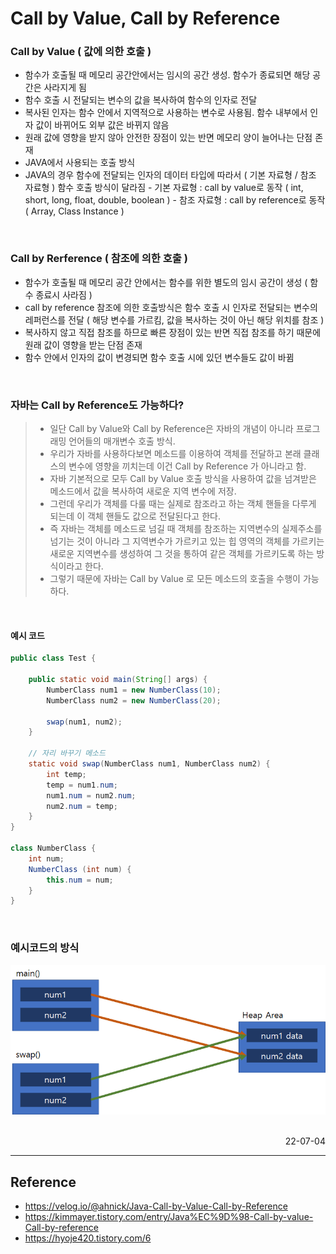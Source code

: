 # Call by Value, Call by Reference

### Call by Value ( 값에 의한 호출 )
- 함수가 호출될 때 메모리 공간안에서는 임시의 공간 생성. 함수가 종료되면 해당 공간은 사라지게 됨
- 함수 호출 시 전달되는 변수의 값을 복사하여 함수의 인자로 전달
- 복사된 인자는 함수 안에서 지역적으로 사용하는 변수로 사용됨. 함수 내부에서 인자 값이 바뀌어도 외부 값은 바뀌지 않음
- 원래 값에 영향을 받지 않아 안전한 장점이 있는 반면 메모리 양이 늘어나는 단점 존재
- JAVA에서 사용되는 호출 방식
- JAVA의 경우 함수에 전달되는 인자의 데이터 타입에 따라서 ( 기본 자료형 / 참조 자료형 ) 함수 호출 방식이 달라짐
        - 기본 자료형 : call by value로 동작 ( int, short, long, float, double, boolean )
        - 참조 자료형 : call by reference로 동작 ( Array, Class Instance )

<br>

### Call by Rerference ( 참조에 의한 호출 )
- 함수가 호출될 때 메모리 공간 안에서는 함수를 위한 별도의 임시 공간이 생성 ( 함수 종료시 사라짐 )
- call by reference 참조에 의한 호출방식은 함수 호출 시 인자로 전달되는 변수의 레퍼런스를 전달 ( 해당 변수를 가르킴, 값을 복사하는 것이 아닌 해당 위치를 참조 )
- 복사하지 않고 직접 참조를 하므로 빠른 장점이 있는 반면 직접 참조를 하기 때문에 원래 값이 영향을 받는 단점 존재
- 함수 안에서 인자의 값이 변경되면 함수 호출 시에 있던 변수들도 값이 바뀜

<br>

### 자바는 Call by Reference도 가능하다?
>- 일단 Call by Value와 Call by Reference은 자바의 개념이 아니라 프로그래밍 언어들의 매개변수 호출 방식. 
>- 우리가 자바를 사용하다보면 메소드를 이용하여 객체를 전달하고 본래 클래스의 변수에 영향을 끼치는데 이건 Call by Reference 가 아니라고 함. 
>- 자바 기본적으로 모두 Call by Value 호출 방식을 사용하여 값을 넘겨받은 메소드에서 값을 복사하여 새로운 지역 변수에 저장.
>- 그런데 우리가 객체를 다룰 때는 실제로 참조라고 하는 객체 핸들을 다루게 되는데 이 객체 핸들도 값으로 전달된다고 한다.
>- 즉 자바는 객체를 메소드로 넘길 때 객체를 참조하는 지역변수의 실제주소를 넘기는 것이 아니라 그 지역변수가 가르키고 있는 힙 영역의 객체를 가르키는 새로운 지역변수를
생성하여 그 것을 통하여 같은 객체를 가르키도록 하는 방식이라고 한다.
>- 그렇기 때문에 자바는 Call by Value 로 모든 메소드의 호출을 수행이 가능하다.

<br>

#### 예시 코드 


```java
public class Test {
	
	public static void main(String[] args) {
		NumberClass num1 = new NumberClass(10);
		NumberClass num2 = new NumberClass(20);
		
		swap(num1, num2);
	}
	
	// 자리 바꾸기 메소드
	static void swap(NumberClass num1, NumberClass num2) {
		int temp;
		temp = num1.num;
		num1.num = num2.num;
		num2.num = temp;
	}
}

class NumberClass {
	int num;
	NumberClass (int num) {
		this.num = num;
	}
}
```

<br>

### 예시코드의 방식

![Call by Value(Object Transfer)](./img/call%20by%20value-objectTransfer.png)


<br>

<div style="text-align: right">22-07-04</div>

-------

## Reference
- https://velog.io/@ahnick/Java-Call-by-Value-Call-by-Reference
- https://kimmayer.tistory.com/entry/Java%EC%9D%98-Call-by-value-Call-by-reference
- https://hyoje420.tistory.com/6